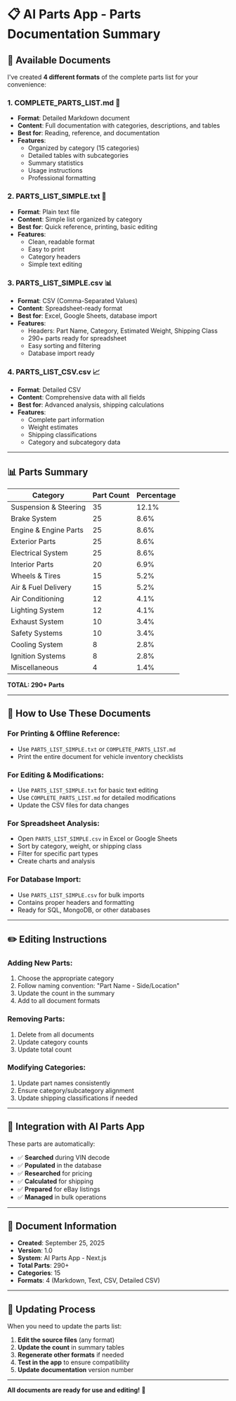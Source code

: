 # 📋 AI Parts App - Parts Documentation Summary

## 📁 **Available Documents**

I've created **4 different formats** of the complete parts list for your convenience:

### 1. **COMPLETE_PARTS_LIST.md** 📖
- **Format**: Detailed Markdown document
- **Content**: Full documentation with categories, descriptions, and tables
- **Best for**: Reading, reference, and documentation
- **Features**: 
  - Organized by category (15 categories)
  - Detailed tables with subcategories
  - Summary statistics
  - Usage instructions
  - Professional formatting

### 2. **PARTS_LIST_SIMPLE.txt** 📄
- **Format**: Plain text file
- **Content**: Simple list organized by category
- **Best for**: Quick reference, printing, basic editing
- **Features**:
  - Clean, readable format
  - Easy to print
  - Category headers
  - Simple text editing

### 3. **PARTS_LIST_SIMPLE.csv** 📊
- **Format**: CSV (Comma-Separated Values)
- **Content**: Spreadsheet-ready format
- **Best for**: Excel, Google Sheets, database import
- **Features**:
  - Headers: Part Name, Category, Estimated Weight, Shipping Class
  - 290+ parts ready for spreadsheet
  - Easy sorting and filtering
  - Database import ready

### 4. **PARTS_LIST_CSV.csv** 📈
- **Format**: Detailed CSV
- **Content**: Comprehensive data with all fields
- **Best for**: Advanced analysis, shipping calculations
- **Features**:
  - Complete part information
  - Weight estimates
  - Shipping classifications
  - Category and subcategory data

---

## 📊 **Parts Summary**

| **Category** | **Part Count** | **Percentage** |
|--------------|----------------|----------------|
| Suspension & Steering | 35 | 12.1% |
| Brake System | 25 | 8.6% |
| Engine & Engine Parts | 25 | 8.6% |
| Exterior Parts | 25 | 8.6% |
| Electrical System | 25 | 8.6% |
| Interior Parts | 20 | 6.9% |
| Wheels & Tires | 15 | 5.2% |
| Air & Fuel Delivery | 15 | 5.2% |
| Air Conditioning | 12 | 4.1% |
| Lighting System | 12 | 4.1% |
| Exhaust System | 10 | 3.4% |
| Safety Systems | 10 | 3.4% |
| Cooling System | 8 | 2.8% |
| Ignition Systems | 8 | 2.8% |
| Miscellaneous | 4 | 1.4% |

**TOTAL: 290+ Parts**

---

## 🎯 **How to Use These Documents**

### **For Printing & Offline Reference:**
- Use `PARTS_LIST_SIMPLE.txt` or `COMPLETE_PARTS_LIST.md`
- Print the entire document for vehicle inventory checklists

### **For Editing & Modifications:**
- Use `PARTS_LIST_SIMPLE.txt` for basic text editing
- Use `COMPLETE_PARTS_LIST.md` for detailed modifications
- Update the CSV files for data changes

### **For Spreadsheet Analysis:**
- Open `PARTS_LIST_SIMPLE.csv` in Excel or Google Sheets
- Sort by category, weight, or shipping class
- Filter for specific part types
- Create charts and analysis

### **For Database Import:**
- Use `PARTS_LIST_SIMPLE.csv` for bulk imports
- Contains proper headers and formatting
- Ready for SQL, MongoDB, or other databases

---

## ✏️ **Editing Instructions**

### **Adding New Parts:**
1. Choose the appropriate category
2. Follow naming convention: "Part Name - Side/Location"
3. Update the count in the summary
4. Add to all document formats

### **Removing Parts:**
1. Delete from all documents
2. Update category counts
3. Update total count

### **Modifying Categories:**
1. Update part names consistently
2. Ensure category/subcategory alignment
3. Update shipping classifications if needed

---

## 🚀 **Integration with AI Parts App**

These parts are automatically:
- ✅ **Searched** during VIN decode
- ✅ **Populated** in the database
- ✅ **Researched** for pricing
- ✅ **Calculated** for shipping
- ✅ **Prepared** for eBay listings
- ✅ **Managed** in bulk operations

---

## 📅 **Document Information**

- **Created**: September 25, 2025
- **Version**: 1.0
- **System**: AI Parts App - Next.js
- **Total Parts**: 290+
- **Categories**: 15
- **Formats**: 4 (Markdown, Text, CSV, Detailed CSV)

---

## 🔄 **Updating Process**

When you need to update the parts list:

1. **Edit the source files** (any format)
2. **Update the count** in summary tables
3. **Regenerate other formats** if needed
4. **Test in the app** to ensure compatibility
5. **Update documentation** version number

---

**All documents are ready for use and editing!** 🎉
